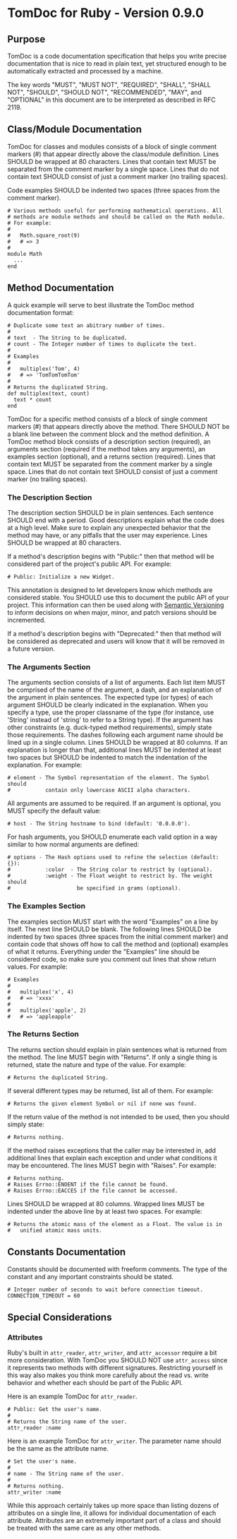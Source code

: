 TomDoc for Ruby - Version 0.9.0
===============================

Purpose
-------

TomDoc is a code documentation specification that helps you write precise
documentation that is nice to read in plain text, yet structured enough to be
automatically extracted and processed by a machine.

The key words "MUST", "MUST NOT", "REQUIRED", "SHALL", "SHALL NOT", "SHOULD",
"SHOULD NOT", "RECOMMENDED", "MAY", and "OPTIONAL" in this document are to be
interpreted as described in RFC 2119.


Class/Module Documentation
--------------------------

TomDoc for classes and modules consists of a block of single comment markers
(#) that appear directly above the class/module definition. Lines SHOULD be
wrapped at 80 characters. Lines that contain text MUST be separated from the
comment marker by a single space. Lines that do not contain text SHOULD
consist of just a comment marker (no trailing spaces).

Code examples SHOULD be indented two spaces (three spaces from the comment
marker).

    # Various methods useful for performing mathematical operations. All
    # methods are module methods and should be called on the Math module.
    # For example:
    #
    #   Math.square_root(9)
    #   # => 3
    #
    module Math
      ...
    end


Method Documentation
--------------------

A quick example will serve to best illustrate the TomDoc method documentation
format:

    # Duplicate some text an abitrary number of times.
    #
    # text  - The String to be duplicated.
    # count - The Integer number of times to duplicate the text.
    #
    # Examples
    #
    #   multiplex('Tom', 4)
    #   # => 'TomTomTomTom'
    #
    # Returns the duplicated String.
    def multiplex(text, count)
      text * count
    end

TomDoc for a specific method consists of a block of single comment markers (#)
that appears directly above the method. There SHOULD NOT be a blank line between
the comment block and the method definition. A TomDoc method block consists of
a description section (required), an arguments section (required if the method
takes any arguments), an examples section (optional), and a returns section
(required). Lines that contain text MUST be separated from the comment
marker by a single space. Lines that do not contain text SHOULD consist of
just a comment marker (no trailing spaces).

### The Description Section

The description section SHOULD be in plain sentences. Each sentence SHOULD end
with a period. Good descriptions explain what the code does at a high level.
Make sure to explain any unexpected behavior that the method may have, or any
pitfalls that the user may experience. Lines SHOULD be wrapped at 80
characters.

If a method's description begins with "Public:" then that method will be
considered part of the project's public API. For example:

    # Public: Initialize a new Widget.

This annotation is designed to let developers know which methods are
considered stable. You SHOULD use this to document the public API of your
project. This information can then be used along with [Semantic
Versioning](http://semver.org) to inform decisions on when major, minor, and
patch versions should be incremented.

If a method's description begins with "Deprecated:" then that method will be
considered as deprecated and users will know that it will be removed in a
future version.

### The Arguments Section

The arguments section consists of a list of arguments. Each list item MUST be
comprised of the name of the argument, a dash, and an explanation of the
argument in plain sentences. The expected type (or types) of each argument
SHOULD be clearly indicated in the explanation. When you specify a type, use
the proper classname of the type (for instance, use 'String' instead of
'string' to refer to a String type). If the argument has other constraints
(e.g. duck-typed method requirements), simply state those requirements. The
dashes following each argument name should be lined up in a single column.
Lines SHOULD be wrapped at 80 columns. If an explanation is longer than that,
additional lines MUST be indented at least two spaces but SHOULD be indented
to match the indentation of the explanation. For example:

    # element - The Symbol representation of the element. The Symbol should
    #           contain only lowercase ASCII alpha characters.

All arguments are assumed to be required. If an argument is optional, you MUST
specify the default value:

    # host - The String hostname to bind (default: '0.0.0.0').

For hash arguments, you SHOULD enumerate each valid option in a way similar
to how normal arguments are defined:

    # options - The Hash options used to refine the selection (default: {}):
    #           :color  - The String color to restrict by (optional).
    #           :weight - The Float weight to restrict by. The weight should
    #                     be specified in grams (optional).

### The Examples Section

The examples section MUST start with the word "Examples" on a line by
itself. The next line SHOULD be blank. The following lines SHOULD be indented
by two spaces (three spaces from the initial comment marker) and contain code
that shows off how to call the method and (optional) examples of what it
returns. Everything under the "Examples" line should be considered code, so
make sure you comment out lines that show return values. For example:

    # Examples
    #
    #   multiplex('x', 4)
    #   # => 'xxxx'
    #
    #   multiplex('apple', 2)
    #   # => 'appleapple'

### The Returns Section

The returns section should explain in plain sentences what is returned from
the method. The line MUST begin with "Returns". If only a single thing is
returned, state the nature and type of the value. For example:

    # Returns the duplicated String.

If several different types may be returned, list all of them. For example:

    # Returns the given element Symbol or nil if none was found.

If the return value of the method is not intended to be used, then you should
simply state:

    # Returns nothing.

If the method raises exceptions that the caller may be interested in, add
additional lines that explain each exception and under what conditions it may
be encountered. The lines MUST begin with "Raises". For example:

    # Returns nothing.
    # Raises Errno::ENOENT if the file cannot be found.
    # Raises Errno::EACCES if the file cannot be accessed.

Lines SHOULD be wrapped at 80 columns. Wrapped lines MUST be indented under
the above line by at least two spaces. For example:

    # Returns the atomic mass of the element as a Float. The value is in
    #   unified atomic mass units.


Constants Documentation
-----------------------

Constants should be documented with freeform comments. The type of the
constant and any important constraints should be stated.

    # Integer number of seconds to wait before connection timeout.
    CONNECTION_TIMEOUT = 60


Special Considerations
----------------------

### Attributes

Ruby's built in `attr_reader`, `attr_writer`, and `attr_accessor` require a
bit more consideration. With TomDoc you SHOULD NOT use `attr_access` since it
represents two methods with different signatures. Restricting yourself in this
way also makes you think more carefully about the read vs. write behavior and
whether each should be part of the Public API.

Here is an example TomDoc for `attr_reader`.

    # Public: Get the user's name.
    #
    # Returns the String name of the user.
    attr_reader :name

Here is an example TomDoc for `attr_writer`. The parameter name should be the
same as the attribute name.

    # Set the user's name.
    #
    # name - The String name of the user.
    #
    # Returns nothing.
    attr_writer :name

While this approach certainly takes up more space than listing dozens of
attributes on a single line, it allows for individual documentation of each
attribute. Attributes are an extremely important part of a class and should be
treated with the same care as any other methods.